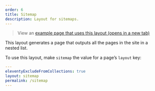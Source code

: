 ```yaml
---
order: 6
title: Sitemap
description: Layout for sitemaps.
---
```


> View an <a href="/example/sitemap" target="_blank">example page that uses this layout (opens in a new tab)</a>

This layout generates a page that outputs all the pages in the site in a nested list.

To use this layout, make `sitemap` the value for a page’s `layout` key:

```yaml
---
eleventyExcludeFromCollections: true
layout: sitemap
permalink: /sitemap
---
```
